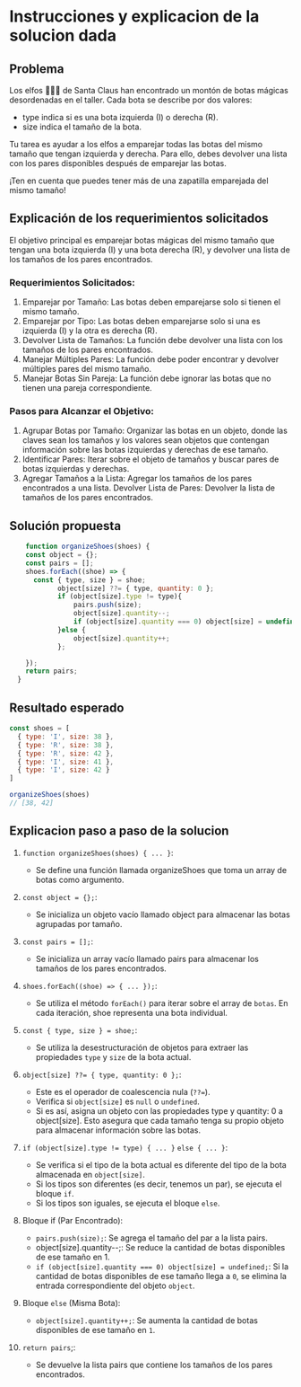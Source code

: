 # Instrucciones y explicacion de la solucion dada

## Problema

Los elfos 🧝🧝‍♂️ de Santa Claus han encontrado un montón de botas mágicas desordenadas en el taller. Cada bota se describe por dos valores:

- type indica si es una bota izquierda (I) o derecha (R).
- size indica el tamaño de la bota.

Tu tarea es ayudar a los elfos a emparejar todas las botas del mismo tamaño que tengan izquierda y derecha. Para ello, debes devolver una lista con los pares disponibles después de emparejar las botas.

¡Ten en cuenta que puedes tener más de una zapatilla emparejada del mismo tamaño!

## Explicación de los requerimientos solicitados

El objetivo principal es emparejar botas mágicas del mismo tamaño que tengan una bota izquierda (I) y una bota derecha (R), y devolver una lista de los tamaños de los pares encontrados.

### Requerimientos Solicitados:

1. Emparejar por Tamaño: Las botas deben emparejarse solo si tienen el mismo tamaño.
2. Emparejar por Tipo: Las botas deben emparejarse solo si una es izquierda (I) y la otra es derecha (R).
3. Devolver Lista de Tamaños: La función debe devolver una lista con los tamaños de los pares encontrados.
4. Manejar Múltiples Pares: La función debe poder encontrar y devolver múltiples pares del mismo tamaño.
5. Manejar Botas Sin Pareja: La función debe ignorar las botas que no tienen una pareja correspondiente.

### Pasos para Alcanzar el Objetivo:

1. Agrupar Botas por Tamaño: Organizar las botas en un objeto, donde las claves sean los tamaños y los valores sean objetos que contengan información sobre las botas izquierdas y derechas de ese tamaño.
2. Identificar Pares: Iterar sobre el objeto de tamaños y buscar pares de botas izquierdas y derechas.
3. Agregar Tamaños a la Lista: Agregar los tamaños de los pares encontrados a una lista.
Devolver Lista de Pares: Devolver la lista de tamaños de los pares encontrados.

## Solución propuesta

```javaScript
    function organizeShoes(shoes) {
    const object = {};
    const pairs = [];
    shoes.forEach((shoe) => {
      const { type, size } = shoe;
			object[size] ??= { type, quantity: 0 };
			if (object[size].type != type){
				pairs.push(size);
				object[size].quantity--;
				if (object[size].quantity === 0) object[size] = undefined;
			}else {
				object[size].quantity++;
			};

    });
    return pairs;
  }
```

## Resultado esperado

```javaScript
const shoes = [
  { type: 'I', size: 38 },
  { type: 'R', size: 38 },
  { type: 'R', size: 42 },
  { type: 'I', size: 41 },
  { type: 'I', size: 42 }
]

organizeShoes(shoes)
// [38, 42]
```

## Explicacion paso a paso de la solucion

1. `function organizeShoes(shoes) { ... }`:

    * Se define una función llamada organizeShoes que toma un array de botas como argumento.

2. `const object = {};`:

    * Se inicializa un objeto vacío llamado object para almacenar las botas agrupadas por tamaño.

3. `const pairs = [];`:

    *   Se inicializa un array vacío llamado pairs para almacenar los tamaños de los pares encontrados.

4.  `shoes.forEach((shoe) => { ... });`:

    *   Se utiliza el método `forEach()` para iterar sobre el array de `botas`.
En cada iteración, shoe representa una bota individual.

5.  `const { type, size } = shoe;`:

    *   Se utiliza la desestructuración de objetos para extraer las propiedades `type` y `size` de la bota actual.

6.  `object[size] ??= { type, quantity: 0 };`:

    *   Este es el operador de coalescencia nula (`??=`).
    *   Verifica si `object[size]` es `null` o `undefined`.
    *   Si es así, asigna un objeto con las propiedades type y quantity: 0 a object[size]. Esto asegura que cada tamaño tenga su propio objeto para almacenar información sobre las botas.

7.  `if (object[size].type != type) { ... }` `else { ... }`:

    *   Se verifica si el tipo de la bota actual es diferente del tipo de la bota almacenada en `object[size]`.
    *   Si los tipos son diferentes (es decir, tenemos un par), se ejecuta el bloque `if`.
    *   Si los tipos son iguales, se ejecuta el bloque `else`.

8.  Bloque if (Par Encontrado):

    *   `pairs.push(size);`: Se agrega el tamaño del par a la lista pairs.
    *   object[size].quantity--;: Se reduce la cantidad de botas disponibles de ese tamaño en 1.
    *   `if (object[size].quantity === 0) object[size] = undefined;`: Si la cantidad de botas disponibles de ese tamaño llega a `0`, se elimina la entrada correspondiente del objeto `object`.

9.  Bloque `else` (Misma Bota):

    *   `object[size].quantity++;`: Se aumenta la cantidad de botas disponibles de ese tamaño en `1`.

10. `return pairs`;:

    *   Se devuelve la lista pairs que contiene los tamaños de los pares encontrados.